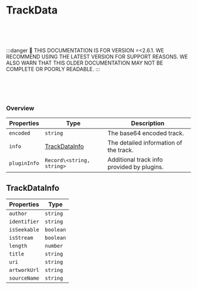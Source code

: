 # TrackData

<br/><br/><br/>

:::danger
🚨 THIS DOCUMENTATION IS FOR VERSION =\<2.6.1. WE RECOMMEND USING THE LATEST VERSION FOR SUPPORT REASONS. WE ALSO WARN THAT THIS OLDER DOCUMENTATION MAY NOT BE COMPLETE OR POORLY READABLE.
:::

<br/><br/><br/>

### Overview

| Properties   | Type                            | Description                                |
| ------------ | ------------------------------- | ------------------------------------------ |
| `encoded`    | `string`                        | The base64 encoded track.                  |
| `info`       | [TrackDataInfo](#trackdatainfo) | The detailed information of the track.     |
| `pluginInfo` | `Record\<string, string>`        | Additional track info provided by plugins. |

## TrackDataInfo

| Properties   | Type      |
| ------------ | --------- |
| `author`     | `string`  |
| `identifier` | `string`  |
| `isSeekable` | `boolean` |
| `isStream`   | `boolean` |
| `length`     | `number`  |
| `title`      | `string`  |
| `uri`        | `string`  |
| `artworkUrl` | `string`  |
| `sourceName` | `string`  |
